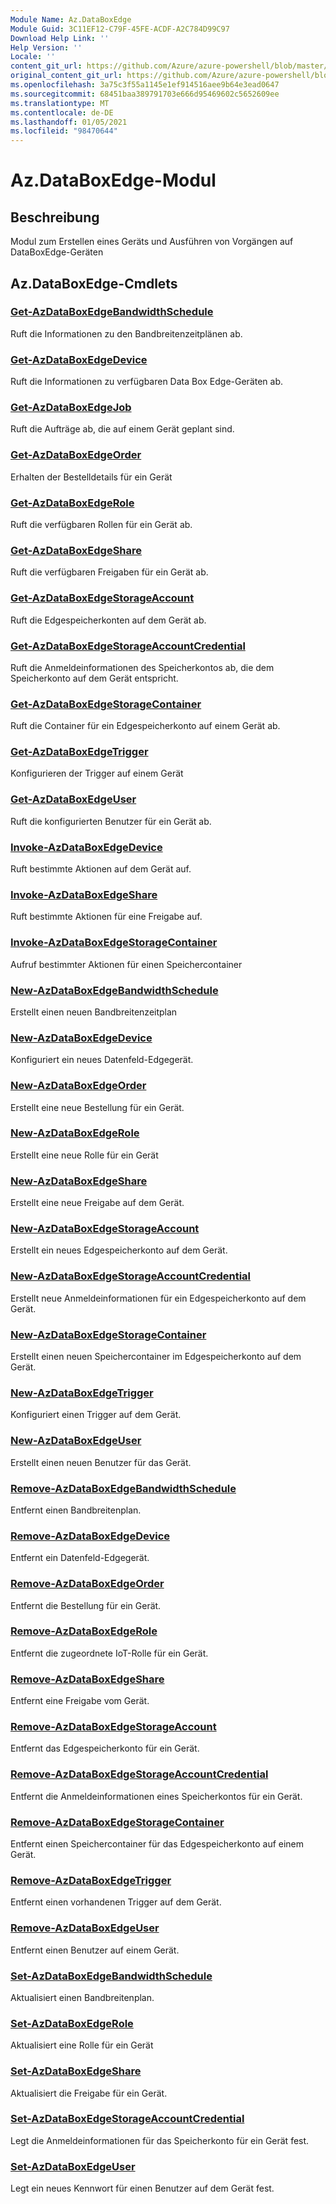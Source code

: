 ```yaml
---
Module Name: Az.DataBoxEdge
Module Guid: 3C11EF12-C79F-45FE-ACDF-A2C784D99C97
Download Help Link: ''
Help Version: ''
Locale: ''
content_git_url: https://github.com/Azure/azure-powershell/blob/master/src/DataBoxEdge/DataBoxEdge/help/Az.DataBoxEdge.md
original_content_git_url: https://github.com/Azure/azure-powershell/blob/master/src/DataBoxEdge/DataBoxEdge/help/Az.DataBoxEdge.md
ms.openlocfilehash: 3a75c3f55a1145e1ef914516aee9b64e3ead0647
ms.sourcegitcommit: 68451baa389791703e666d95469602c5652609ee
ms.translationtype: MT
ms.contentlocale: de-DE
ms.lasthandoff: 01/05/2021
ms.locfileid: "98470644"
---
```

# Az.DataBoxEdge-Modul
## Beschreibung
Modul zum Erstellen eines Geräts und Ausführen von Vorgängen auf DataBoxEdge-Geräten

## Az.DataBoxEdge-Cmdlets
### [Get-AzDataBoxEdgeBandwidthSchedule](Get-AzDataBoxEdgeBandwidthSchedule.md)
Ruft die Informationen zu den Bandbreitenzeitplänen ab.

### [Get-AzDataBoxEdgeDevice](Get-AzDataBoxEdgeDevice.md)
Ruft die Informationen zu verfügbaren Data Box Edge-Geräten ab.

### [Get-AzDataBoxEdgeJob](Get-AzDataBoxEdgeJob.md)
Ruft die Aufträge ab, die auf einem Gerät geplant sind.

### [Get-AzDataBoxEdgeOrder](Get-AzDataBoxEdgeOrder.md)
Erhalten der Bestelldetails für ein Gerät

### [Get-AzDataBoxEdgeRole](Get-AzDataBoxEdgeRole.md)
Ruft die verfügbaren Rollen für ein Gerät ab.

### [Get-AzDataBoxEdgeShare](Get-AzDataBoxEdgeShare.md)
Ruft die verfügbaren Freigaben für ein Gerät ab.

### [Get-AzDataBoxEdgeStorageAccount](Get-AzDataBoxEdgeStorageAccount.md)
Ruft die Edgespeicherkonten auf dem Gerät ab.

### [Get-AzDataBoxEdgeStorageAccountCredential](Get-AzDataBoxEdgeStorageAccountCredential.md)
Ruft die Anmeldeinformationen des Speicherkontos ab, die dem Speicherkonto auf dem Gerät entspricht.

### [Get-AzDataBoxEdgeStorageContainer](Get-AzDataBoxEdgeStorageContainer.md)
Ruft die Container für ein Edgespeicherkonto auf einem Gerät ab.

### [Get-AzDataBoxEdgeTrigger](Get-AzDataBoxEdgeTrigger.md)
Konfigurieren der Trigger auf einem Gerät
 

### [Get-AzDataBoxEdgeUser](Get-AzDataBoxEdgeUser.md)
Ruft die konfigurierten Benutzer für ein Gerät ab.

### [Invoke-AzDataBoxEdgeDevice](Invoke-AzDataBoxEdgeDevice.md)
Ruft bestimmte Aktionen auf dem Gerät auf.

### [Invoke-AzDataBoxEdgeShare](Invoke-AzDataBoxEdgeShare.md)
Ruft bestimmte Aktionen für eine Freigabe auf.

### [Invoke-AzDataBoxEdgeStorageContainer](Invoke-AzDataBoxEdgeStorageContainer.md)
Aufruf bestimmter Aktionen für einen Speichercontainer

### [New-AzDataBoxEdgeBandwidthSchedule](New-AzDataBoxEdgeBandwidthSchedule.md)
Erstellt einen neuen Bandbreitenzeitplan

### [New-AzDataBoxEdgeDevice](New-AzDataBoxEdgeDevice.md)
Konfiguriert ein neues Datenfeld-Edgegerät.

### [New-AzDataBoxEdgeOrder](New-AzDataBoxEdgeOrder.md)
Erstellt eine neue Bestellung für ein Gerät.

### [New-AzDataBoxEdgeRole](New-AzDataBoxEdgeRole.md)
Erstellt eine neue Rolle für ein Gerät

### [New-AzDataBoxEdgeShare](New-AzDataBoxEdgeShare.md)
Erstellt eine neue Freigabe auf dem Gerät.

### [New-AzDataBoxEdgeStorageAccount](New-AzDataBoxEdgeStorageAccount.md)
Erstellt ein neues Edgespeicherkonto auf dem Gerät.

### [New-AzDataBoxEdgeStorageAccountCredential](New-AzDataBoxEdgeStorageAccountCredential.md)
Erstellt neue Anmeldeinformationen für ein Edgespeicherkonto auf dem Gerät.

### [New-AzDataBoxEdgeStorageContainer](New-AzDataBoxEdgeStorageContainer.md)
Erstellt einen neuen Speichercontainer im Edgespeicherkonto auf dem Gerät.

### [New-AzDataBoxEdgeTrigger](New-AzDataBoxEdgeTrigger.md)
Konfiguriert einen Trigger auf dem Gerät.

### [New-AzDataBoxEdgeUser](New-AzDataBoxEdgeUser.md)
Erstellt einen neuen Benutzer für das Gerät.

### [Remove-AzDataBoxEdgeBandwidthSchedule](Remove-AzDataBoxEdgeBandwidthSchedule.md)
Entfernt einen Bandbreitenplan.

### [Remove-AzDataBoxEdgeDevice](Remove-AzDataBoxEdgeDevice.md)
Entfernt ein Datenfeld-Edgegerät.

### [Remove-AzDataBoxEdgeOrder](Remove-AzDataBoxEdgeOrder.md)
Entfernt die Bestellung für ein Gerät.

### [Remove-AzDataBoxEdgeRole](Remove-AzDataBoxEdgeRole.md)
Entfernt die zugeordnete IoT-Rolle für ein Gerät.

### [Remove-AzDataBoxEdgeShare](Remove-AzDataBoxEdgeShare.md)
Entfernt eine Freigabe vom Gerät.

### [Remove-AzDataBoxEdgeStorageAccount](Remove-AzDataBoxEdgeStorageAccount.md)
Entfernt das Edgespeicherkonto für ein Gerät.

### [Remove-AzDataBoxEdgeStorageAccountCredential](Remove-AzDataBoxEdgeStorageAccountCredential.md)
Entfernt die Anmeldeinformationen eines Speicherkontos für ein Gerät.

### [Remove-AzDataBoxEdgeStorageContainer](Remove-AzDataBoxEdgeStorageContainer.md)
Entfernt einen Speichercontainer für das Edgespeicherkonto auf einem Gerät.

### [Remove-AzDataBoxEdgeTrigger](Remove-AzDataBoxEdgeTrigger.md)
Entfernt einen vorhandenen Trigger auf dem Gerät.

### [Remove-AzDataBoxEdgeUser](Remove-AzDataBoxEdgeUser.md)
Entfernt einen Benutzer auf einem Gerät.

### [Set-AzDataBoxEdgeBandwidthSchedule](Set-AzDataBoxEdgeBandwidthSchedule.md)
Aktualisiert einen Bandbreitenplan.

### [Set-AzDataBoxEdgeRole](Set-AzDataBoxEdgeRole.md)
Aktualisiert eine Rolle für ein Gerät

### [Set-AzDataBoxEdgeShare](Set-AzDataBoxEdgeShare.md)
Aktualisiert die Freigabe für ein Gerät.

### [Set-AzDataBoxEdgeStorageAccountCredential](Set-AzDataBoxEdgeStorageAccountCredential.md)
Legt die Anmeldeinformationen für das Speicherkonto für ein Gerät fest.

### [Set-AzDataBoxEdgeUser](Set-AzDataBoxEdgeUser.md)
Legt ein neues Kennwort für einen Benutzer auf dem Gerät fest.

